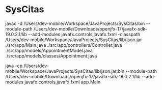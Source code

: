 # SysCitas

javac -d /Users/dev-mobile/Workspace/JavaProjects/SysCitas/bin --module-path /Users/dev-mobile/Downloads/openjfx-17/javafx-sdk-19.0.2.1/lib --add-modules javafx.controls,javafx.fxml -classpath /Users/dev-mobile/Workspace/JavaProjects/SysCitas/lib/json.jar ./src/app/Main.java ./src/app/controllers/Controller.java ./src/app/models/AppointmentModel.java ./src/app/models/classes/Appointment.java

java -cp /Users/dev-mobile/Workspace/JavaProjects/SysCitas/lib/json.jar:bin --module-path /Users/dev-mobile/Downloads/openjfx-17/javafx-sdk-19.0.2.1/lib --add-modules javafx.controls,javafx.fxml app.Main
